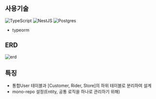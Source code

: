 ## 사용기술
![TypeScript](https://img.shields.io/badge/typescript-%23007ACC.svg?style=for-the-badge&logo=typescript&logoColor=white)
![NestJS](https://img.shields.io/badge/nestjs-%23E0234E.svg?style=for-the-badge&logo=nestjs&logoColor=white)
![Postgres](https://img.shields.io/badge/postgres-%23316192.svg?style=for-the-badge&logo=postgresql&logoColor=white)
- typeorm

## ERD
![erd](https://github.com/wooomr2/nestjs-delivery/assets/92091769/4f5f81ff-c44d-416f-8f62-70ee97afbb5e)


## 특징
- 통합User 테이블과 [Customer, Rider, Store]의 하위 테이블로 분리하여 설계
- mono-repo 설정(Entity, 공통 로직을 하나로 관리하기 위해)
